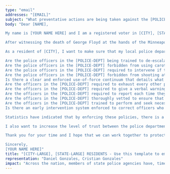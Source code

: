 ```yaml
---
type: "email"
addresses: "[EMAIL]"
subject: "What preventative actions are being taken against the [POLICE-DEPT]?"
body: "Dear [NAME],

My name is [YOUR NAME HERE] and I am a registered voter in [CITY], [STATE]. I am writing to you today to ask what you are doing, as the [POSITION] of [CITY], to ensure that your officers are not abusing their power and are held accountable for their actions.

After witnessing the death of George Floyd at the hands of the Minneapolis Police Department, I am left feeling outraged, frustrated, and hurt. The system has failed yet another black man and we are anxiously waiting to see if the officers responsible for his death will face consequences.

As a resident of [CITY], I want to make sure that my local police department is taking the necessary preventative measures to ensure that incidents like this will not occur in the future. So I ask:

Are the police officers in the [POLICE-DEPT] being trained to de-escalate altercations by using peaceful conflict resolution strategies?
Are the police officers in the [POLICE-DEPT] forbidden from using carotid restraints (chokeholds, strangleholds, etc.) and hog-tying methods? Furthermore, are they forbidden from transporting civilians in uncomfortable positions, such as face down in a vehicle?
Are the police officers in the [POLICE-DEPT] required to intervene if they witness another officer using excessive force? Will officers be reprimanded if they fail to intervene?
Are the police officers in the [POLICE-DEPT] forbidden from shooting at moving vehicles?
Is there a clear and enforced use-of-force continuum that details what weapons and force are acceptable in a wide variety of civilian-police interactions?
Are the officers in the [POLICE-DEPT] required to exhaust every other possible option before using excessive force?
Are the officers in the [POLICE-DEPT] required to give a verbal warning to civilians before drawing their weapon or using excessive force?
Are the officers in the [POLICE-DEPT] required to report each time they threaten to or use force on civilians?
Are the officers in the [POLICE-DEPT] thoroughly vetted to ensure that they do not have a history with abuse, racism, xenophobia, homophobia / transphobia, or discrimination?
Are the officers in the [POLICE-DEPT] trained to perform and seek necessary medical action after using excessive force?
Is there an early intervention system enforced to correct officers who use excessive force? Additionally, how many complaints does an officer have to receive before they are reprimanded? Before they are terminated? More than three complaints are unacceptable.

Statistics have indicated that by enforcing these policies, there is a significant decrease in civilian complaints and injury due to excessive force. If any of the policies are not currently in place, then what is being done to ensure that they are going to be enforced in the near future? What can I do, as a concerned citizen, to set these policies in motion?

I also want to increase the level of trust between the police department and the community. To establish trust, there has to be transparency. I would like to see the [POLICE-DEPT] collect and report data on civilian deaths that occurred in custody and as a result of an officer’s use of excessive force. The data should be broken down by demographics and should showcase the race, gender, sexuality, and religion of the civilians. Allowing the public access to this information will show us where we, as a community, fall short.

Thank you for your time and I hope that we can work together to protect the [CITY] community. I refuse to let the next hashtag come from here.

Sincerely,
[YOUR NAME HERE]"
title: "[CITY-LARGE], [STATE-LARGE] RESIDENTS - Use this template to email the [POSITION] of [CITY] to quiz them on what preventive actions are being taken to protect against police brutality from the [POLICE-DEPT]."
representation: "Daniel Gonzales, Cristian Gonzales"
impact: "Across the nation, members of state police agencies have, time and time again, abused their power and have killed black Americans in a horrific manner, devoid of any lawfulness. Our nation has observed the cruel and evil killings of George Floyd, Breonna Taylor, Eric Garner, Ahmed Aubrey, and countless others of black Americans. Email the [POSITION] for the city of [CITY] and press the question--are you, [NAME], taking any preventative actions to ensure that such acts of cruelty against African Americans don't happen as a consequence of policing with racist motives?"
---
```


